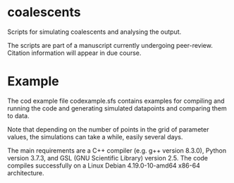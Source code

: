 # coalescents
Scripts for simulating coalescents and analysing the output. 

The scripts are part of a manuscript currently undergoing peer-review.  Citation information will appear in due course. 


# Example

The cod example file codexample.sfs  contains  examples for compiling and  running the code and   generating  simulated datapoints and comparing them to  data.

Note that  depending on the number of  points in the grid of parameter values,  the simulations can take a while, easily several days.  

The main requirements are  a  C++ compiler (e.g. g++ version 8.3.0),  Python version 3.7.3,  and GSL (GNU Scientific Library) version 2.5. 
The code compiles successfully on a Linux Debian 4.19.0-10-amd64 x86-64 architecture.
